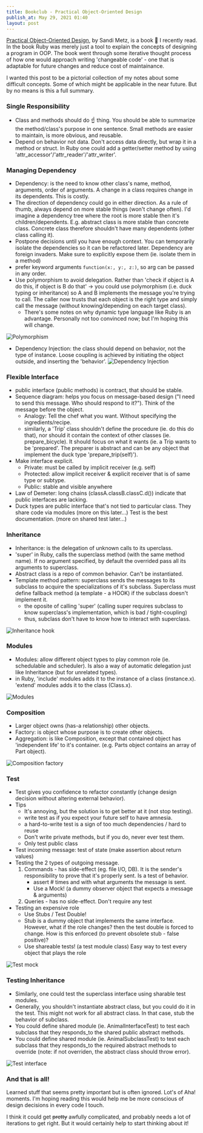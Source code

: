 ```yaml
---
title: Bookclub - Practical Object-Oriented Design
publish_at: May 29, 2021 01:40
layout: post
---
```


[Practical Object-Oriented Design](https://www.poodr.com/), by Sandi Metz, is a book 📖 I recently read. In the book Ruby was merely just a tool to explain the concepts of designing a program in OOP. The book went through some iterative thought process of how one would approach writing 'changeable code' - one that is adaptable for future changes and reduce cost of maintainance.

I wanted this post to be a pictorial collection of my notes about some difficult concepts. Some of which might be applicable in the near future. But by no means is this a full summary.

### Single Responsibility
- Class and methods should do ☝️ thing. You should be able to summarize the method/class's purpose in one sentence. Small methods are easier to maintain, is more obvious, and reusable.
- Depend on behavior not data. Don't access data directly, but wrap it in a method or struct. In Ruby one could add a getter/setter method by using 'attr_accessor'/'attr_reader'/'attr_writer'.

### Managing Dependency
- Dependency: is the need to know other class's name, method, arguments, order of arguments. A change in a class requires change in its dependents. This is costly.
- The direction of dependency could go in either direction. As a rule of thumb, always depend on more stable things (won't change often). I'd imagine a dependency tree where the root is more stable then it's children/dependents. E.g. abstract class is more stable than concrete class. Concrete class therefore shouldn't have many dependents (other class calling it).
- Postpone decisions until you have enough context. You can temporarily isolate the dependencies so it can be refactored later. Dependency are foreign invaders. Make sure to explicitly expose them (ie. isolate them in a method)
- prefer keyword arguments `function(x:, y:, z:)`, so arg can be passed in any order.
- Use polymorphism to avoid delegation. Rather than 'check if object is A do this, if object is B do that' -> you could use polymorphism (i.e. duck typing or inheritance) so A and B implements the message you're trying to call. The caller now trusts that each object is the right type and simply call the message (without knowing/depending on each target class).
    - There's some notes on why dynamic type language like Ruby is an advantage. Personally not too convinced now; but I'm hoping this will change.

![Polymorphism](/assets/blogAssets/book-POOD/polymorphism.png "=400x400")
- Dependency Injection: the class should depend on behavior, not the type of instance. Loose coupling is achieved by initiating the object outside, and inserting the 'behavior'.
![Dependency Injection](/assets/blogAssets/book-POOD/dependencyInjection.png "=400x400")

### Flexible Interface
- public interface (public methods) is contract, that should be stable.
- Sequence diagram: helps you focus on message-based design ("I need to send this message. Who should respond to it?"). Think of the message before the object.
    - Analogy: Tell the chef what you want. Without specifying the ingredients/recipe.
    - similarly, a 'Trip' class shouldn't define the procedure (ie. do this do that), nor should it contain the context of other classes (ie. prepare_bicycle). It should focus on what it wants (ie. a Trip wants to be 'prepared'. The preparer is abstract and can be any object that implement the duck type 'prepare_trip(self)').
- Make interface explicit.
    - Private: must be called by implicit receiver (e.g. self)
    - Protected: allow implicit receiver & explicit receiver that is of same type or subtype.
    - Public: stable and visible anywhere
- Law of Demeter: long chains (classA.classB.classC.d()) indicate that public interfaces are lacking.
- Duck types are public interface that's not tied to particular class. They share code via modules (more on this later...) Test is the best documentation. (more on shared test later...)

### Inheritance
- Inheritance: is the delegation of unknown calls to its uperclass.
- 'super' in Ruby, calls the superclass method (with the same method name). If no argument specified, by default the overrided pass all its arguments to superclass.
- Abstract class is a repo of common behavior. Can't be instantiated.
- Template method pattern: superclass sends the messages to its subclass to acquire the specializations of it's subclass. Superclass must define fallback method (a template - a HOOK) if the subclass doesn't implement it.
  - the oposite of calling 'super' (calling super requires subclass to know superclass's implementation, which is bad / tight-coupling)
  - thus, subclass don't have to know how to interact with superclass.

![Inheritance hook](/assets/blogAssets/book-POOD/inheritance_hook.png "=400x400")

### Modules
- Modules: allow different object types to play common role (ie. schedulable and scheduler). Is also a way of automatic delegation just like Inheritance (but for unrelated types).
- in Ruby, 'include' modules adds it to the instance of a class (instance.x). 'extend' modules adds it to the class (Class.x).

![Modules](/assets/blogAssets/book-POOD/modules.png "=400x400")

### Composition
- Larger object owns (has-a relationship) other objects.
- Factory: is object whose purpose is to create other objects.
- Aggregation: is like Composition, except that contained object has 'independent life' to it's container. (e.g. Parts object contains an array of Part object).

![Composition factory](/assets/blogAssets/book-POOD/composition_factory.png "=400x400")

### Test
- Test gives you confidence to refactor constantly (change design decision without altering external behavior).
- Tips
  - It's annoying, but the solution is to get better at it (not stop testing).
  - write test as if you expect your future self to have amnesia.
  - a hard-to-write test is a sign of too much dependencies / hard to reuse
  - Don't write private methods, but if you do, never ever test them.
  - Only test public class
- Test incoming message: test of state (make assertion about return values)
- Testing the 2 types of outgoing message.
  1. Commands - has side-effect (eg. file I/O, DB). It is the sender's responsibility to prove that it's properly sent. Is a test of behavior.
      - assert # times and with what arguments the message is sent.
      - Use a Mock! (a dummy observer object that expects a message & arguments)
  2. Queries - has no side-effect. Don't require any test
- Testing an expensive role
  - Use Stubs / Test Double!
  - Stub is a dummy object that implements the same interface. However, what if the role changes? then the test double is forced to change. How is this enforced (to prevent obsolete stub - false positive)?
  - Use shareable tests! (a test module class) Easy way to test every object that plays the role

![Test mock](/assets/blogAssets/book-POOD/testMock.png "=400x400")

### Testing Inheritance
- Similarly, one could test the superclass interface using sharable test modules.
- Generally, you shouldn't instantiate abstract class, but you could do it in the test. This might not work for all abstract class. In that case, stub the behavior of subclass.
- You could define shared module (ie. AnimalInterfaceTest) to test each subclass that they responds_to the shared public abstract methods.
- You could define shared module (ie. AnimalSubclassTest) to test each subclass that they responds_to the required abstract methods to override (note: if not overriden, the abstract class should throw error).

![Test interface](/assets/blogAssets/book-POOD/testInterface.png "=400x400")

### And that is all!

Learned stuff that seems pretty important but is often ignored. Lot's of Aha! moments. I'm hoping reading this would help me be more conscious of design decisions in every code I touch.

I think it could get ~~pretty~~ awfully complicated, and probably needs a lot of iterations to get right. But it would certainly help to start thinking about it!



